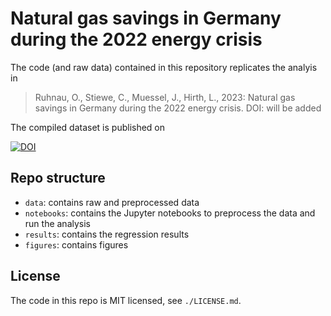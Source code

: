 # Natural gas savings in Germany during the 2022 energy crisis

The code (and raw data) contained in this repository replicates the analyis in

> Ruhnau, O., Stiewe, C., Muessel, J., Hirth, L., 2023: Natural gas savings in Germany during the 2022 energy crisis. DOI: will be added

The compiled dataset is published on 

[![DOI](https://zenodo.org/badge/DOI/10.5281/zenodo.7361513.svg)](https://doi.org/10.5281/zenodo.7782052)

## Repo structure

* `data`: contains raw and preprocessed data
* `notebooks`: contains the Jupyter notebooks to preprocess the data and run the analysis
* `results`: contains the regression results
* `figures`: contains figures

## License

The code in this repo is MIT licensed, see `./LICENSE.md`.
